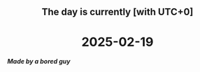 <h2 align=center>The day is currently [with UTC+0]</h2>
<h1 align=center><!--TIME BEGIN-->2025-02-19<!--TIME END--></h1>
<h5>Made by a bored guy</h5>
